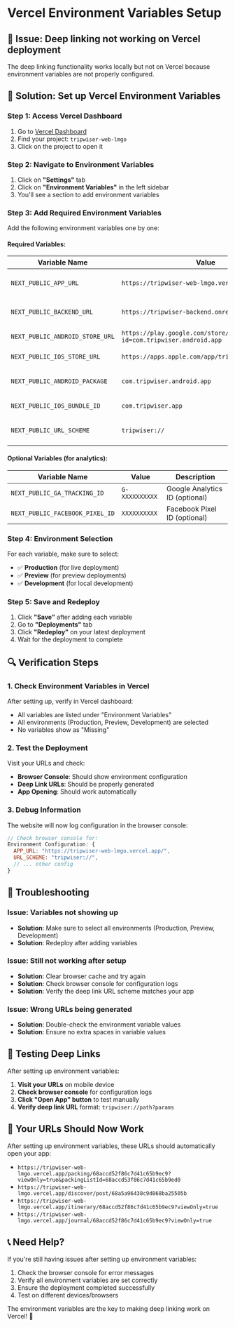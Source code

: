 # Vercel Environment Variables Setup

## 🚨 **Issue**: Deep linking not working on Vercel deployment

The deep linking functionality works locally but not on Vercel because environment variables are not properly configured.

## 🔧 **Solution**: Set up Vercel Environment Variables

### Step 1: Access Vercel Dashboard

1. Go to [Vercel Dashboard](https://vercel.com/dashboard)
2. Find your project: `tripwiser-web-lmgo`
3. Click on the project to open it

### Step 2: Navigate to Environment Variables

1. Click on **"Settings"** tab
2. Click on **"Environment Variables"** in the left sidebar
3. You'll see a section to add environment variables

### Step 3: Add Required Environment Variables

Add the following environment variables one by one:

#### Required Variables:

| Variable Name                   | Value                                                                     | Description                |
| ------------------------------- | ------------------------------------------------------------------------- | -------------------------- |
| `NEXT_PUBLIC_APP_URL`           | `https://tripwiser-web-lmgo.vercel.app/`                                  | Your Vercel deployment URL |
| `NEXT_PUBLIC_BACKEND_URL`       | `https://tripwiser-backend.onrender.com`                                  | Your backend URL           |
| `NEXT_PUBLIC_ANDROID_STORE_URL` | `https://play.google.com/store/apps/details?id=com.tripwiser.android.app` | Google Play Store URL      |
| `NEXT_PUBLIC_IOS_STORE_URL`     | `https://apps.apple.com/app/tripwiser/MT98B5253F`                         | App Store URL              |
| `NEXT_PUBLIC_ANDROID_PACKAGE`   | `com.tripwiser.android.app`                                               | Android package name       |
| `NEXT_PUBLIC_IOS_BUNDLE_ID`     | `com.tripwiser.app`                                                       | iOS bundle identifier      |
| `NEXT_PUBLIC_URL_SCHEME`        | `tripwiser://`                                                            | Deep link URL scheme       |

#### Optional Variables (for analytics):

| Variable Name                   | Value          | Description                    |
| ------------------------------- | -------------- | ------------------------------ |
| `NEXT_PUBLIC_GA_TRACKING_ID`    | `G-XXXXXXXXXX` | Google Analytics ID (optional) |
| `NEXT_PUBLIC_FACEBOOK_PIXEL_ID` | `XXXXXXXXXX`   | Facebook Pixel ID (optional)   |

### Step 4: Environment Selection

For each variable, make sure to select:

- ✅ **Production** (for live deployment)
- ✅ **Preview** (for preview deployments)
- ✅ **Development** (for local development)

### Step 5: Save and Redeploy

1. Click **"Save"** after adding each variable
2. Go to **"Deployments"** tab
3. Click **"Redeploy"** on your latest deployment
4. Wait for the deployment to complete

## 🔍 **Verification Steps**

### 1. Check Environment Variables in Vercel

After setting up, verify in Vercel dashboard:

- All variables are listed under "Environment Variables"
- All environments (Production, Preview, Development) are selected
- No variables show as "Missing"

### 2. Test the Deployment

Visit your URLs and check:

- **Browser Console**: Should show environment configuration
- **Deep Link URLs**: Should be properly generated
- **App Opening**: Should work automatically

### 3. Debug Information

The website will now log configuration in the browser console:

```javascript
// Check browser console for:
Environment Configuration: {
  APP_URL: "https://tripwiser-web-lmgo.vercel.app/",
  URL_SCHEME: "tripwiser://",
  // ... other config
}
```

## 🐛 **Troubleshooting**

### Issue: Variables not showing up

- **Solution**: Make sure to select all environments (Production, Preview, Development)
- **Solution**: Redeploy after adding variables

### Issue: Still not working after setup

- **Solution**: Clear browser cache and try again
- **Solution**: Check browser console for configuration logs
- **Solution**: Verify the deep link URL scheme matches your app

### Issue: Wrong URLs being generated

- **Solution**: Double-check the environment variable values
- **Solution**: Ensure no extra spaces in variable values

## 📱 **Testing Deep Links**

After setting up environment variables:

1. **Visit your URLs** on mobile device
2. **Check browser console** for configuration logs
3. **Click "Open App" button** to test manually
4. **Verify deep link URL** format: `tripwiser://path?params`

## 🔗 **Your URLs Should Now Work**

After setting up environment variables, these URLs should automatically open your app:

- `https://tripwiser-web-lmgo.vercel.app/packing/68accd52f86c7d41c65b9ec9?viewOnly=true&packingListId=68accd53f86c7d41c65b9ed0`
- `https://tripwiser-web-lmgo.vercel.app/discover/post/68a5a96438c9d868ba25505b`
- `https://tripwiser-web-lmgo.vercel.app/itinerary/68accd52f86c7d41c65b9ec9?viewOnly=true`
- `https://tripwiser-web-lmgo.vercel.app/journal/68accd52f86c7d41c65b9ec9?viewOnly=true`

## 📞 **Need Help?**

If you're still having issues after setting up environment variables:

1. Check the browser console for error messages
2. Verify all environment variables are set correctly
3. Ensure the deployment completed successfully
4. Test on different devices/browsers

The environment variables are the key to making deep linking work on Vercel! 🚀
